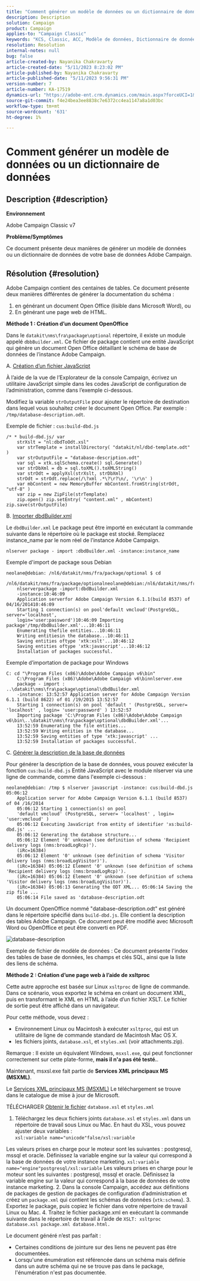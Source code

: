 ```yaml
---
title: "Comment générer un modèle de données ou un dictionnaire de données"
description: Description
solution: Campaign
product: Campaign
applies-to: "Campaign Classic"
keywords: "KCS, Classic, ACC, Modèle de données, Dictionnaire de données, Comment"
resolution: Resolution
internal-notes: null
bug: false
article-created-by: Nayanika Chakravarty
article-created-date: "5/11/2023 8:23:02 PM"
article-published-by: Nayanika Chakravarty
article-published-date: "5/11/2023 9:56:31 PM"
version-number: 7
article-number: KA-17519
dynamics-url: "https://adobe-ent.crm.dynamics.com/main.aspx?forceUCI=1&pagetype=entityrecord&etn=knowledgearticle&id=45c6d39a-39f0-ed11-8849-6045bd006239"
source-git-commit: f4e24bea3ee8838c7e6372cc4ea1147a8a1d03bc
workflow-type: tm+mt
source-wordcount: '631'
ht-degree: 1%

---
```


# Comment générer un modèle de données ou un dictionnaire de données

## Description {#description}


<b>Environnement</b>

Adobe Campaign Classic v7

<b>Problème/Symptômes</b>

Ce document présente deux manières de générer un modèle de données ou un dictionnaire de données de votre base de données Adobe Campaign.


## Résolution {#resolution}


Adobe Campaign contient des centaines de tables. Ce document présente deux manières différentes de générer la documentation du schéma :

1. en générant un document Open Office (lisible dans Microsoft Word), ou
2. En générant une page web de HTML.


<b>Méthode 1 : Création d’un document OpenOffice</b>

Dans le `datakit\nms\fra\package\optional` répertoire, il existe un module appelé `dbbBuilder.xml`. Ce fichier de package contient une entité JavaScript qui génère un document Open Office détaillant le schéma de base de données de l’instance Adobe Campaign.

A. <u>Création d’un fichier JavaScript</u>



À l’aide de la vue de l’Explorateur de la console Campaign, écrivez un utilitaire JavaScript simple dans les codes JavaScript de configuration de l’administration, comme dans l’exemple ci-dessous.

Modifiez la variable `strOutputFile` pour ajouter le répertoire de destination dans lequel vous souhaitez créer le document Open Office. Par exemple : `/tmp/database-description.odt`.

Exemple de fichier : `cus:build-dbd.js`


```
/* * build-dbd.js/ var 
    strXslt = "nl:dbdToOdt.xsl" 
    var strTemplate = installDirectory( "datakit/nl/dbd-template.odt" ) 
    var strOutputFile = "database-description.odt" 
    var sql = xtk.sqlSchema.create() sql.Generate() 
    var strDbXml = db = sql.toXML().toXMLString() 
    var strOdt = applyXsl(strXslt, strDbXml) 
    strOdt = strOdt.replace(/\?xml .*\?\r?\n/, '\r\n' ) 
    var mbContent = new MemoryBuffer mbContent.fromString(strOdt, "utf-8" ) 
    var zip = new ZipFile(strTemplate) 
    zip.open() zip.setEntry( "content.xml" , mbContent) zip.save(strOutputFile)
```




B. <u>Importer dbdBuilder.xml</u>



Le `dbdBuilder.xml` Le package peut être importé en exécutant la commande suivante dans le répertoire où le package est stocké. Remplacez instance_name par le nom réel de l’instance Adobe Campaign.

`nlserver package - import :dbdBuilder.xml -instance:instance_name`

Exemple d&#39;import de package sous Debian


```
neolane@debian: /nl6/datakit/nms/fra/package/optional $ cd 
    /nl6/datakit/nms/fra/package/optionalneolane@debian:/nl6/datakit/nms/fra/package/optional$ 
    nlserverpackage -import:dbdBuilder.xml 
    -instance:10:46:09 
    Application serverfor Adobe Campaign Version 6.1.1(build 8537) of 04/16/201410:46:09 
    Starting 1 connection(s) on pool'default vmcloud'(PostgreSQL, server='localhost', 
    login='user:password')10:46:09 Importing package'/tmp/dbdBuilder.xml'...10:46:11 
    Enumerating thefile entities...10:46:11 
    Writing entitiesin the database...10:46:11 
    Saving entities oftype 'xtk:xslt'...10:46:12 
    Saving entities oftype 'xtk:javascript'...10:46:12 
    Installation of packages successful.
```


Exemple d’importation de package pour Windows


```
C: cd "\Program Files (x86)\Adobe\Adobe Campaign v6\bin" 
    C:\Program Files (x86)\Adobe\Adobe Campaign v6\binnlserver.exe 
    package - import : ..\datakit\nms\fra\package\optional\dbdBuilder.xml 
    -instance: 13:52:57 Application server for Adobe Campaign Version 6.1.1 (build 8622) of 01 /19/2015 13:52:57 
    Starting 1 connection(s) on pool 'default ' (PostgreSQL, server= 'localhost' , login= 'user:password' ) 13:52:57
    Importing package 'C:\Program Files (x86)\Adobe\Adobe Campaign v6\bin\..\datakit\nms\fra\package\optional\dbdBuilder.xml'... 
    13:52:59 Enumerating the file entities... 
    13:52:59 Writing entities in the database... 
    13:52:59 Saving entities of type 'xtk:javascript' ... 
    13:52:59 Installation of packages successful.
```




C. <u>Générer la description de la base de données</u>



Pour générer la description de la base de données, vous pouvez exécuter la fonction `cus:build-dbd.js` Entité JavaScript avec le module nlserver via une ligne de commande, comme dans l&#39;exemple ci-dessous :


```
neolane@debian: /tmp $ nlserver javascript -instance: cus:build-dbd.js 05:06:12 
    Application server for Adobe Campaign Version 6.1.1 (build 8537) of 04 /16/2014 
    05:06:12 Starting 1 connection(s) on pool 
    'default vmcloud' (PostgreSQL, server= 'localhost' , login= 'user:vmcloud' ) 
    05:06:12 Executing JavaScript from entity of identifier 'xs:build-dbd.js' ... 
    05:06:12 Generating the database structure... 
    05:06:12 Element '0' unknown (see definition of schema 'Recipient delivery logs (nms:broadLogRcp)'). 
    (iRc=16384) 
    05:06:12 Element '0' unknown (see definition of schema 'Visitor delivery logs (nms:broadLogVisitor)'). 
    (iRc=16384) 05:06:12 Element '0' unknown (see definition of schema 'Recipient delivery logs (nms:broadLogRcp)'). 
    (iRc=16384) 05:06:12 Element '0' unknown (see definition of schema 'Visitor delivery logs (nms:broadLogVisitor)'). 
    (iRc=16384) 05:06:13 Generating the ODT XML... 05:06:14 Saving the zip file ... 
    05:06:14 File saved as 'database-description.odt
```


Un document OpenOffice nommé &quot;database-description.odt&quot; est généré dans le répertoire spécifié dans `build-dbd.js`. Elle contient la description des tables Adobe Campaign. Ce document peut être modifié avec Microsoft Word ou OpenOffice et peut être converti en PDF.

![database-description](https://helpx.adobe.com/content/dam/help/en/campaign/kb/generate-data-model/jcr%3acontent/main-pars/image/database-description.gif "database-description")

Exemple de fichier de modèle de données : Ce document présente l&#39;index des tables de base de données, les champs et clés SQL, ainsi que la liste des liens de schéma.

<b>Méthode 2 : Création d’une page web à l’aide de xsltproc</b>

Cette autre approche est basée sur Linux `xsltproc` de ligne de commande. Dans ce scénario, vous exportez le schéma en créant un document XML, puis en transformant le XML en HTML à l’aide d’un fichier XSLT. Le fichier de sortie peut être affiché dans un navigateur.

Pour cette méthode, vous devez :

- Environnement Linux ou Macintosh à exécuter `xsltproc`, qui est un utilitaire de ligne de commande standard de Macintosh Mac OS X.
- les fichiers joints, `database.xsl`, et `styles.xml` (voir attachments.zip).


Remarque : Il existe un équivalent Windows, `msxsl.exe`, qui peut fonctionner correctement sur cette plate-forme, <b>mais il n&#39;a pas été testé.</b>.

Maintenant, msxsl.exe fait partie de <b>Services XML principaux MS (MSXML)</b>.

Le [Services XML principaux MS (MSXML)](https://www.catalog.update.microsoft.com/Search.aspx?q=Microsoft%20Core%20XML%20Services%20%28MSXML%29%204.0) Le téléchargement se trouve dans le catalogue de mise à jour de Microsoft.

TÉLÉCHARGER
[Obtenir le fichier](https://helpx.adobe.com/content/dam/help/en/campaign/kb/generate-data-model/jcr:content/main-pars/download_123504941/attachments.zip "attachments.zip")
`database.xsl` et `styles.xml`

1. Téléchargez les deux fichiers joints `database.xsl` et `styles.xml` dans un répertoire de travail sous Linux ou Mac. En haut du XSL, vous pouvez ajuster deux variables :<br>    `xsl:variable name="unicode"false/xsl:variable`

Les valeurs prises en charge pour le moteur sont les suivantes : postgresql, mssql et oracle. Définissez la variable engine sur la valeur qui correspond à la base de données de votre instance marketing.   `xsl:variable name="engine"postgresql/xsl:variable`
Les valeurs prises en charge pour le moteur sont les suivantes : postgresql, mssql et oracle. Définissez la variable engine sur la valeur qui correspond à la base de données de votre instance marketing.
2. Dans la console Campaign, accédez aux définitions de packages de gestion de packages de configuration d’administration et créez un `package.xml` qui contient les schémas de données (`xtk:schema`).
3. Exportez le package, puis copiez le fichier dans votre répertoire de travail Linux ou Mac.
4. Traitez le fichier package.xml en exécutant la commande suivante dans le répertoire de travail à l’aide de `XSLT: xsltproc database.xsl package.xml database.html.`


Le document généré n’est pas parfait :

- Certaines conditions de jointure sur des liens ne peuvent pas être documentées.
- Lorsqu&#39;une énumération est référencée dans un schéma mais définie dans un autre schéma qui ne se trouve pas dans le package, l&#39;énumération n&#39;est pas documentée.

